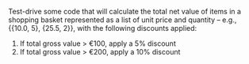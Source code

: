Test-drive some code that will calculate the total net value of items
in a shopping basket represented as a list of unit price and quantity –
e.g., {{10.0, 5}, {25.5, 2}}, with the following discounts applied:
1. If total gross value > €100, apply a 5% discount
2. If total gross value > €200, apply a 10% discount
